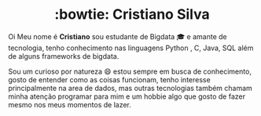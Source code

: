 <h1 align='center'> :bowtie: Cristiano Silva</h1>

Oi Meu nome é <b>Cristiano</b> sou estudante de Bigdata :mortar_board: e amante de tecnologia, 
tenho conhecimento nas linguagens Python , C, Java, SQL além de alguns frameworks de bigdata.

Sou um curioso por natureza :smile: estou sempre em busca de conhecimento, gosto de entender como as coisas
funcionam, tenho interesse principalmente na area de dados, mas outras tecnologias também chamam minha atenção
programar para mim e um hobbie algo que gosto de fazer mesmo nos meus momentos de lazer.



<!---
crisosilva/crisosilva is a ✨ special ✨ repository because its `README.md` (this file) appears on your GitHub profile.
You can click the Preview link to take a look at your changes.
--->
